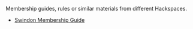 Membership guides, rules or similar materials from different Hackspaces.

* [Swindon Membership Guide](Swindon%20Makerspace%20Membership%20Guide%20-%20Oct%202016.odt)
